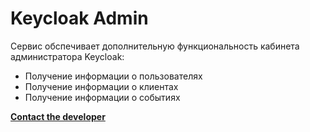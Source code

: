 # Keycloak Admin

Сервис обспечивает дополнительную функциональность кабинета администратора Keycloak:
* Получение информации о пользователях
* Получение информации о клиентах
* Получение информации о событиях

[**Contact the developer**](mailto:a.s.eliseev@yandex.ru)